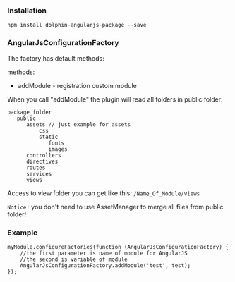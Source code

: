 ### Installation
```npm install dolphin-angularjs-package --save```


### AngularJsConfigurationFactory

The factory has default methods:

methods:
* addModule - registration custom module

When you call "addModule" the plugin will read all folders in public folder:
```
package_folder
   public
      assets // just example for assets 
          css
          static
             fonts
             images
      controllers
      directives
      routes
      services
      views
```

Access to view folder you can get like this: `/Name_Of_Module/views`

`Notice!` you don't need to use AssetManager to merge all files from public folder! 


### Example
```
myModule.configureFactories(function (AngularJsConfigurationFactory) {
    //the first parameter is name of module for AngularJS
    //the second is variable of module
    AngularJsConfigurationFactory.addModule('test', test);
});
```